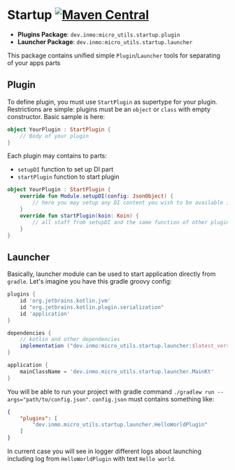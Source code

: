 # Startup [![Maven Central](https://img.shields.io/maven-central/v/dev.inmo/micro_utils.common?label=latest_version&style=flat-square)](https://github.com/InsanusMokrassar/MicroUtils)

* **Plugins Package**: `dev.inmo:micro_utils.startup.plugin`
* **Launcher Package**: `dev.inmo:micro_utils.startup.launcher`

This package contains unified simple `Plugin`/`Launcher` tools for separating of your apps parts

## Plugin

To define plugin, you must use `StartPlugin` as supertype for your plugin. Restrictions are simple: plugins must be an `object` or `class` with empty constructor. Basic sample is here:

```kotlin
object YourPlugin : StartPlugin {
    // Body of your plugin
}
```

Each plugin may contains to parts:

* `setupDI` function to set up DI part
* `startPlugin` function to start plugin

```kotlin
object YourPlugin : StartPlugin {
    override fun Module.setupDI(config: JsonObject) {
        // here you may setup any DI content you wish to be available in context of current Koin module
    }
    override fun startPlugin(koin: Koin) {
        // all staff from setupDI and the same function of other plugins is available in koin
    }
}
```

## Launcher

Basically, launcher module can be used to start application directly from `gradle`. Let's imagine you have this gradle groovy config:

```groovy
plugins {
    id 'org.jetbrains.kotlin.jvm'
    id "org.jetbrains.kotlin.plugin.serialization"
    id 'application'
}

dependencies {
    // kotlin and other dependencies
    implementation ("dev.inmo:micro_utils.startup.launcher:$latest_version")
}

application {
    mainClassName = 'dev.inmo.micro_utils.startup.launcher.MainKt'
}
```

You will be able to run your project with gradle command `./gradlew run --args="path/to/config.json"`. `config.json` must contains something like:

```json
{
    "plugins": [
        "dev.inmo.micro_utils.startup.launcher.HelloWorldPlugin"
    ]
}
```

In current case you will see in logger different logs about launching including log from `HelloWorldPlugin` with text `Hello world`.
